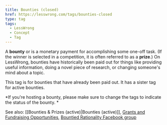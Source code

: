 ```yaml
---
title: Bounties (closed)
href: https://lesswrong.com/tags/bounties-closed
type: tag
tags:
  - LessWrong
  - Concept
  - Tag
---
```


A **bounty** or is a monetary payment for accomplishing some one-off task. (If the winner is selected in a competition, it is often referred to as a **prize**.) On LessWrong, bounties have historically been paid out for things like providing useful information, doing a novel piece of research, or changing someone's mind about a topic. 

This tag is for bounties that have already been paid out. It has a sister tag for active bounties.  

*If you're hosting a bounty, please make sure to change the tags to indicate the status of the bounty. *

See also: [[Bounties & Prizes (active)|Bounties (active)]], [Grants and Fundraising Opportunities](https://www.lesswrong.com/tag/grants-and-fundraising-opportunities), [Bountied Rationality Facebook group](https://www.facebook.com/groups/1781724435404945/)